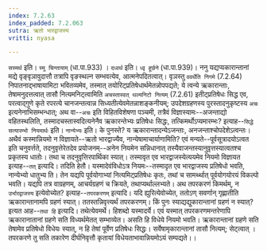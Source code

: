 ```yaml
---
index: 7.2.63
index_padded: 7.2.063
sutra: ऋतो भारद्वाजस्य
vritti: nyasa

---
```

`सस्मर्थ` इति। `स्मु चिन्तायाम्` (धा.पा.933) । `दध्वर्थ` इति। `ध्वृ हूर्छने` (धा.पा.939)।
ननु यद्यप्यकारान्तानां मद्ये वृङ्वृञावुदात्तौ तत्रापि वृङस्थल्न सम्भवत्येव, आत्मनेपदितत्वात्। वृञस्तु `ववर्थेति निगमे` (7.2.64) निपातनाद्भाषायामिटा भवितव्यमेव, तस्मात् तयोरिट्प्रतिषेधार्थमेतन्नोपपद्यते; ये त्वन्ये ऋकारान्ताः, तेषामनुदत्तत्वात् तासौ नित्यमनिट्त्वामिति `अचस्तास्वत् थल्यनिटो नित्यम्` (7.2.61) इतीट्प्रतिषेधः सिद्ध एव, परत्वाद्गुणे कृते रपरत्ये चानजन्तत्वान्न सिध्यतीत्येवमेतन्नाशङ्कनीयम्; उपदेशग्रहणस्य पुरस्तादनुकृष्टस्य `अचः` इत्यनेनाभिसम्भन्धात्; अथ वा--`अचः` इति विहितविशेषणा पञ्चमी, तत्रैवं विज्ञास्यामः--अजन्ताद्यो वहितस्थलिति, तस्मादचस्तास्वदित्यनेनैव ऋकारन्तेभ्यः प्रतिषेधः सिद्धः, तत्किमर्थोऽप्यमारम्भः? इत्याह--`सिद्धे सत्यारम्भो नियमार्थः` इति। `नान्येभ्यः` इति। के पुनस्ते? य ऋकारान्तादन्येऽजन्ताः, अनजन्ताश्चोपदेशेऽत्वन्तः। अथैवं कस्मान्नियमो न विज्ञायते--ऋतो भारद्वाज्यैव, नान्येषामाचार्याणामिति? एवं मन्यते--पूर्वसूत्रादयोऽत्वत इति चनुवर्त्तते, तदनुवृत्तेरेतदेव प्रयोजनम्--अनेन नियमेन सन्निधानात् तस्यैवाजन्तस्यानुवृ़त्तस्यात्वतश्च प्रकृतस्य धातोः। तथा च तदनुवृत्तिरपार्थिका स्यात्। तस्मावृत एव भारद्वाजस्येत्ययमेव नियमो विज्ञायत इत्याह--`तत्` इत्यादि। तदिति हेतौ। यस्मादेवंविधोऽत्र नियमः--तस्मादृत एव भारद्वाजस्य प्रतिषेधो भवति, नान्येभ्यो धातुभ्य ति। तेन यद्यपि पूर्वयोगाभ्यां नित्यमिट्प्रतिषेधः कृतः, तथां च सामर्थ्थात् पूर्वयोगयोरयं विकल्पो भवति। यद्यपि तत्र वाग्रहणम्, आचर्यग्रहणं च क्रियते, तथाप्यर्थाल्लभ्यते।
अथ तपरकरणं किमर्थम्, न `उर्भारद्वाजस्य` इत्येवोच्येत? इत्याह--`तपरकरणम्` इत्यादि। यदि ह्युरित्येवोच्येत, ततोऽण् सवर्णान् गृह्णातीति ऋकारान्तानामपि ग्रहणं स्यात्। ततस्तन्निवृत्त्यर्थं तपरकरणम्। किं पुनः स्याद्यद्युकारान्तानां ग्रहणं न स्यात्? इत्यत आह--`तथा हि` इत्यादि। तथेत्येवमर्थे। हिशब्दो यस्मादर्ये। एवं यस्मात् तपरकरणमन्तरेणापि ऋकारानातानां ग्रहणे सति विध्यर्थमेतत् सम्भाव्येत। असति हि विधेये नियमो भवति। ऋकारान्तानां ग्रहणे सति तेषामेव प्रतिषेधो विधेयः स्यात्, न हि तेषां पूर्वेण प्रतिषेधः सिद्धः। सर्वेषामृकारान्तानां तासौ नित्यम्; सेट्त्वात् । तपरकरणे तु सति तकारेण दीर्घनिवृत्तौ कृतायां विधेयताभावान्नियमोऽयं सम्पद्यते।।